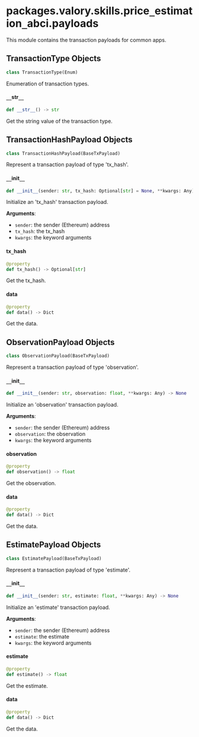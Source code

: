 <a id="packages.valory.skills.price_estimation_abci.payloads"></a>

# packages.valory.skills.price`_`estimation`_`abci.payloads

This module contains the transaction payloads for common apps.

<a id="packages.valory.skills.price_estimation_abci.payloads.TransactionType"></a>

## TransactionType Objects

```python
class TransactionType(Enum)
```

Enumeration of transaction types.

<a id="packages.valory.skills.price_estimation_abci.payloads.TransactionType.__str__"></a>

#### `__`str`__`

```python
def __str__() -> str
```

Get the string value of the transaction type.

<a id="packages.valory.skills.price_estimation_abci.payloads.TransactionHashPayload"></a>

## TransactionHashPayload Objects

```python
class TransactionHashPayload(BaseTxPayload)
```

Represent a transaction payload of type 'tx_hash'.

<a id="packages.valory.skills.price_estimation_abci.payloads.TransactionHashPayload.__init__"></a>

#### `__`init`__`

```python
def __init__(sender: str, tx_hash: Optional[str] = None, **kwargs: Any) -> None
```

Initialize an 'tx_hash' transaction payload.

**Arguments**:

- `sender`: the sender (Ethereum) address
- `tx_hash`: the tx_hash
- `kwargs`: the keyword arguments

<a id="packages.valory.skills.price_estimation_abci.payloads.TransactionHashPayload.tx_hash"></a>

#### tx`_`hash

```python
@property
def tx_hash() -> Optional[str]
```

Get the tx_hash.

<a id="packages.valory.skills.price_estimation_abci.payloads.TransactionHashPayload.data"></a>

#### data

```python
@property
def data() -> Dict
```

Get the data.

<a id="packages.valory.skills.price_estimation_abci.payloads.ObservationPayload"></a>

## ObservationPayload Objects

```python
class ObservationPayload(BaseTxPayload)
```

Represent a transaction payload of type 'observation'.

<a id="packages.valory.skills.price_estimation_abci.payloads.ObservationPayload.__init__"></a>

#### `__`init`__`

```python
def __init__(sender: str, observation: float, **kwargs: Any) -> None
```

Initialize an 'observation' transaction payload.

**Arguments**:

- `sender`: the sender (Ethereum) address
- `observation`: the observation
- `kwargs`: the keyword arguments

<a id="packages.valory.skills.price_estimation_abci.payloads.ObservationPayload.observation"></a>

#### observation

```python
@property
def observation() -> float
```

Get the observation.

<a id="packages.valory.skills.price_estimation_abci.payloads.ObservationPayload.data"></a>

#### data

```python
@property
def data() -> Dict
```

Get the data.

<a id="packages.valory.skills.price_estimation_abci.payloads.EstimatePayload"></a>

## EstimatePayload Objects

```python
class EstimatePayload(BaseTxPayload)
```

Represent a transaction payload of type 'estimate'.

<a id="packages.valory.skills.price_estimation_abci.payloads.EstimatePayload.__init__"></a>

#### `__`init`__`

```python
def __init__(sender: str, estimate: float, **kwargs: Any) -> None
```

Initialize an 'estimate' transaction payload.

**Arguments**:

- `sender`: the sender (Ethereum) address
- `estimate`: the estimate
- `kwargs`: the keyword arguments

<a id="packages.valory.skills.price_estimation_abci.payloads.EstimatePayload.estimate"></a>

#### estimate

```python
@property
def estimate() -> float
```

Get the estimate.

<a id="packages.valory.skills.price_estimation_abci.payloads.EstimatePayload.data"></a>

#### data

```python
@property
def data() -> Dict
```

Get the data.

